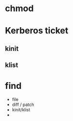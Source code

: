 # chmod
# Kerberos ticket
## kinit
## klist
# find 

- file
- diff / patch
- kinit/klist
- 
<!--stackedit_data:
eyJoaXN0b3J5IjpbLTEzMTAyMzI5MThdfQ==
-->